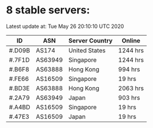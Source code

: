 # 8 stable servers:

Latest update at: Tue May 26 20:10:10 UTC 2020

| ID | ASN | Server Country | Online |
| -- | --- | -------------- | ------ |
| #.D09B | AS174 | United States | 1244 hrs |
| #.7F1D | AS63949 | Singapore | 1244 hrs |
| #.B6F8 | AS63888 | Hong Kong | 994 hrs |
| #.FE66 | AS16509 | Singapore | 19 hrs |
| #.BD3E | AS63888 | Hong Kong | 2063 hrs |
| #.2A79 | AS63949 | Japan | 903 hrs |
| #.A4BD | AS16509 | Singapore | 19 hrs |
| #.47E3 | AS16509 | Japan | 19 hrs |

